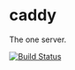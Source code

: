 # caddy

The one server.

[![Build Status](https://travis-ci.com/der-nackte-halloumi/caddy.svg?branch=master)](https://travis-ci.com/der-nackte-halloumi/caddy)
